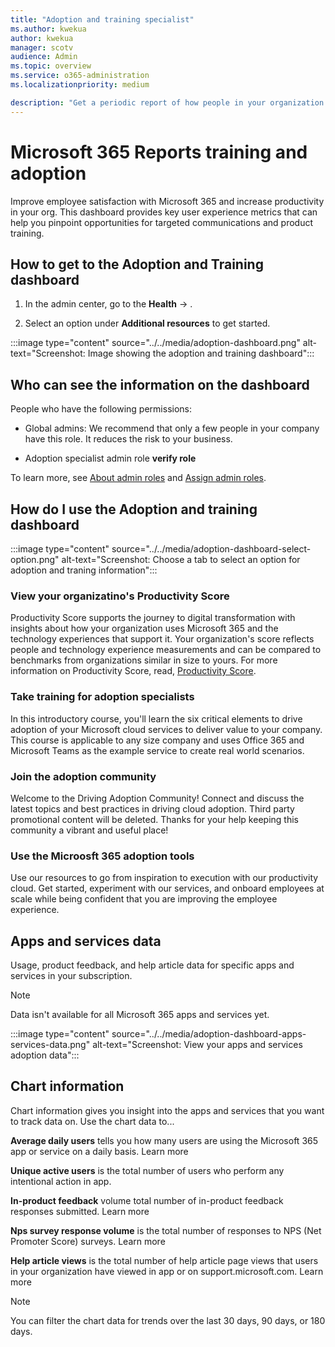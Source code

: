 ```yaml
---
title: "Adoption and training specialist"
ms.author: kwekua
author: kwekua
manager: scotv
audience: Admin
ms.topic: overview
ms.service: o365-administration
ms.localizationpriority: medium

description: "Get a periodic report of how people in your organization are using Microsoft 365 services and drill into each chart for more insights."
---
```


# Microsoft 365 Reports training and adoption

Improve employee satisfaction with Microsoft 365 and increase productivity in your org. This dashboard provides key user experience metrics that can help you pinpoint opportunities for targeted communications and product training.

## How to get to the Adoption and Training dashboard

1. In the admin center, go to the **Health** -> .

2. Select an option under **Additional resources** to get started.

:::image type="content" source="../../media/adoption-dashboard.png" alt-text="Screenshot: Image showing the adoption and training dashboard":::

## Who can see the information on the dashboard

People who have the following permissions:
  
- Global admins: We recommend that only a few people in your company have this role. It reduces the risk to your business.

- Adoption specialist admin role **verify role**

To learn more, see [About admin roles](../add-users/about-admin-roles.md) and [Assign admin roles](../add-users/assign-admin-roles.md).

## How do I use the Adoption and training dashboard

:::image type="content" source="../../media/adoption-dashboard-select-option.png" alt-text="Screenshot: Choose a tab to select an option for adoption and traning information":::

### View your organizatino's Productivity Score

Productivity Score supports the journey to digital transformation with insights about how your organization uses Microsoft 365 and the technology experiences that support it. Your organization's score reflects people and technology experience measurements and can be compared to benchmarks from organizations similar in size to yours. For more information on Productivity Score, read, [Productivity Score](https://docs.microsoft.com/microsoft-365/admin/productivity/productivity-score).

### Take training for adoption specialists

In this introductory course, you'll learn the six critical elements to drive adoption of your Microsoft cloud services to deliver value to your company. This course is applicable to any size company and uses Office 365 and Microsoft Teams as the example service to create real world scenarios.

### Join the adoption community

Welcome to the Driving Adoption Community! Connect and discuss the latest topics and best practices in driving cloud adoption. Third party promotional content will be deleted. Thanks for your help keeping this community a vibrant and useful place!

### Use the Microosft 365 adoption tools

Use our resources to go from inspiration to execution with our productivity cloud. Get started, experiment with our services, and onboard employees at scale while being confident that you are improving the employee experience.

## Apps and services data

Usage, product feedback, and help article data for specific apps and services in your subscription.

> [!NOTE]
> Data isn't available for all Microsoft 365 apps and services yet.

:::image type="content" source="../../media/adoption-dashboard-apps-services-data.png" alt-text="Screenshot: View your apps and services adoption data":::

## Chart information

Chart information gives you insight into the apps and services that you want to track data on. Use the chart data to...

**Average daily users** tells you how many users are using the Microsoft 365 app or service on a daily basis. Learn more

**Unique active users** is the total number of users who perform any intentional action in app.

**In-product feedback** volume total number of in-product feedback responses submitted. Learn more

**Nps survey response volume** is the total number of responses to NPS (Net Promoter Score) surveys. Learn more

**Help article views** is the total number of help article page views that users in your organization have viewed in app or on support.microsoft.com. Learn more

> [!NOTE]
> You can filter the chart data for trends over the last 30 days, 90 days, or 180 days.
